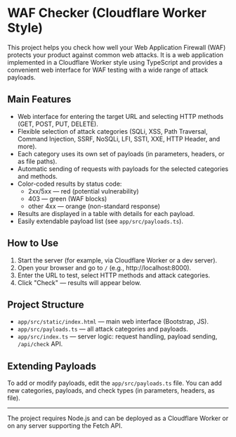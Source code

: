 # WAF Checker (Cloudflare Worker Style)

This project helps you check how well your Web Application Firewall (WAF) protects your product against common web attacks. It is a web application implemented in a Cloudflare Worker style using TypeScript and provides a convenient web interface for WAF testing with a wide range of attack payloads.

## Main Features
- Web interface for entering the target URL and selecting HTTP methods (GET, POST, PUT, DELETE).
- Flexible selection of attack categories (SQLi, XSS, Path Traversal, Command Injection, SSRF, NoSQLi, LFI, SSTI, XXE, HTTP Header, and more).
- Each category uses its own set of payloads (in parameters, headers, or as file paths).
- Automatic sending of requests with payloads for the selected categories and methods.
- Color-coded results by status code:
  - 2xx/5xx — red (potential vulnerability)
  - 403 — green (WAF blocks)
  - other 4xx — orange (non-standard response)
- Results are displayed in a table with details for each payload.
- Easily extendable payload list (see `app/src/payloads.ts`).

## How to Use
1. Start the server (for example, via Cloudflare Worker or a dev server).
2. Open your browser and go to `/` (e.g., http://localhost:8000).
3. Enter the URL to test, select HTTP methods and attack categories.
4. Click "Check" — results will appear below.

## Project Structure
- `app/src/static/index.html` — main web interface (Bootstrap, JS).
- `app/src/payloads.ts` — all attack categories and payloads.
- `app/src/index.ts` — server logic: request handling, payload sending, `/api/check` API.

## Extending Payloads
To add or modify payloads, edit the `app/src/payloads.ts` file. You can add new categories, payloads, and check types (in parameters, headers, as file).

---

The project requires Node.js and can be deployed as a Cloudflare Worker or on any server supporting the Fetch API.
